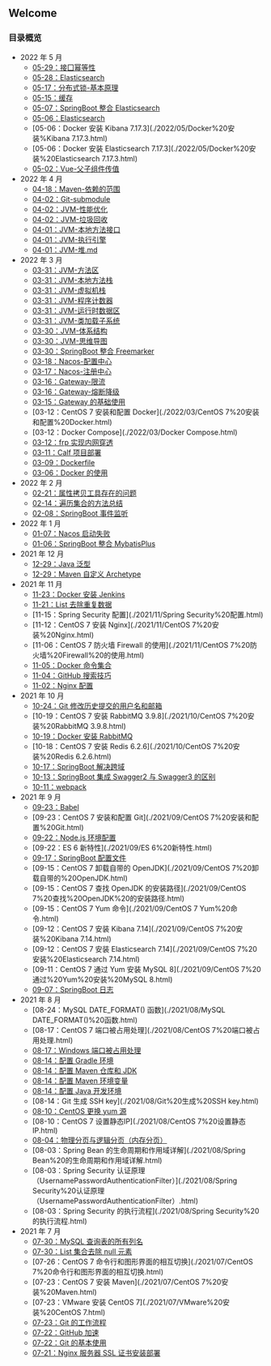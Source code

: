 ## Welcome

### 目录概览

- 2022 年 5 月
  + [05-29：接囗幂等性](./2022/05/接囗幂等性.html)
  + [05-28：Elasticsearch](./2022/05/RabbitMQ.html)
  + [05-17：分布式锁-基本原理](./2022/05/分布式锁-基本原理.html)
  + [05-15：缓存](./2022/05/缓存.html)
  + [05-07：SpringBoot 整合 Elasticsearch](./2022/05/SpringBoot%20整合%20Elasticsearch.html)
  + [05-06：Elasticsearch](./2022/05/Elasticsearch.html)
  + [05-06：Docker 安装 Kibana 7.17.3](./2022/05/Docker%20安装%Kibana 7.17.3.html)
  + [05-06：Docker 安装 Elasticsearch 7.17.3](./2022/05/Docker%20安装%20Elasticsearch 7.17.3.html)
  + [05-02：Vue-父子组件传值](./2022/05/Vue-父子组件传值.html)
- 2022 年 4 月
  + [04-18：Maven-依赖的范围](./2022/04/Maven-依赖的范围.html)
  + [04-02：Git-submodule](./2022/04/Git-submodule.html)
  + [04-02：JVM-性能优化](./2022/04/JVM-性能优化.html)
  + [04-02：JVM-垃圾回收](./2022/04/JVM-垃圾回收.html)
  + [04-01：JVM-本地方法接口](./2022/04/JVM-本地方法接口.html)
  + [04-01：JVM-执行引擎](./2022/04/JVM-执行引擎.html)
  + [04-01：JVM-堆.md](./2022/03/JVM-堆.html)
- 2022 年 3 月
  + [03-31：JVM-方法区](./2022/03/JVM-方法区.html)
  + [03-31：JVM-本地方法栈](./2022/03/JVM-本地方法栈.html)
  + [03-31：JVM-虚拟机栈](./2022/03/JVM-虚拟机栈.html)
  + [03-31：JVM-程序计数器](./2022/03/JVM-程序计数器.html)
  + [03-31：JVM-运行时数据区](./2022/03/JVM-运行时数据区.html)
  + [03-31：JVM-类加载子系统](./2022/03/JVM-类加载子系统.html)
  + [03-30：JVM-体系结构](./2022/03/JVM-体系结构.html)
  + [03-30：JVM-思维导图](./2022/03/JVM-思维导图.html)
  + [03-30：SpringBoot 整合 Freemarker](./2022/03/SpringBoot%20整合%20Freemarker.html)
  + [03-18：Nacos-配置中心](./2022/03/Nacos-配置中心.html)
  + [03-17：Nacos-注册中心](./2022/03/Nacos-注册中心.html)
  + [03-16：Gateway-限流](./2022/03/Gateway-限流.html)
  + [03-16：Gateway-熔断降级](./2022/03/Gateway-熔断降级.html)
  + [03-15：Gateway 的基础使用](./2022/03/Gateway%20的基础使用.html)
  + [03-12：CentOS 7 安装和配置 Docker](./2022/03/CentOS 7%20安装和配置%20Docker.html)
  + [03-12：Docker Compose](./2022/03/Docker Compose.html)
  + [03-12：frp 实现内网穿透](./2022/03/frp%20实现内网穿透.html)
  + [03-11：Calf 项目部署](./2022/03/Calf%20项目部署.html)
  + [03-09：Dockerfile](./2022/03/Dockerfile.html)
  + [03-06：Docker 的使用](./2022/03/Docker%20的使用.html)
- 2022 年 2 月
  + [02-21：属性拷贝工具存在的问题](./2022/02/属性拷贝工具存在的问题.html)
  + [02-14：遍历集合的方法总结](./2022/02/遍历集合的方法总结.html)
  + [02-08：SpringBoot 事件监听](./2022/02/SpringBoot%20事件监听.html)
- 2022 年 1 月
  + [01-07：Nacos 启动失败](./2022/01/Nacos%20启动失败.html)
  + [01-06：SpringBoot 整合 MybatisPlus](./2022/01/SpringBoot%20整合%20MybatisPlus.html)
- 2021 年 12 月
  + [12-29：Java 泛型](./2021/12/Java%20泛型.html)
  + [12-29：Maven 自定义 Archetype](./2021/12/Maven%20自定义%20Archetype.html)
- 2021 年 11 月
  + [11-23：Docker 安装 Jenkins](./2021/11.ker%20安装%20Jenkins.html)
  + [11-21：List 去除重复数据](./2021/11/listqu-chu-zhong-fu-shu-ju.html)
  + [11-15：Spring Security 配置](./2021/11/Spring Security%20配置.html)
  + [11-12：CentOS 7 安装 Nginx](./2021/11/CentOS 7%20安装%20Nginx.html)
  + [11-06：CentOS 7 防火墙 Firewall 的使用](./2021/11/CentOS 7%20防火墙%20Firewall%20的使用.html)
  + [11-05：Docker 命令集合](./2021/11.ker%20命令集合.html)
  + [11-04：GitHub 搜索技巧](./2021/11/GitHub%20搜索技巧.html)
  + [11-02：Nginx 配置](./2021/11/Nginx%20配置.html)
- 2021 年 10 月
  + [10-24：Git 修改历史提交的用户名和邮箱](./2021/10/Git%20修改历史提交的用户名和邮箱.html)
  + [10-19：CentOS 7 安装 RabbitMQ 3.9.8](./2021/10/CentOS 7%20安装%20RabbitMQ 3.9.8.html)
  + [10-19：Docker 安装 RabbitMQ](./2021/10.ker%20安装%20RabbitMQ.html)
  + [10-18：CentOS 7 安装 Redis 6.2.6](./2021/10/CentOS 7%20安装%20Redis 6.2.6.html)
  + [10-17：SpringBoot 解决跨域](./2021/10/SpringBoot%20解决跨域.html)
  + [10-13：SpringBoot 集成 Swagger2 与 Swagger3 的区别](./2021/10/SpringBoot%20集成%20Swagger2%20与%20Swagger3%20的区别.html)
  + [10-11：webpack](./2021/10/webpack.html)
- 2021 年 9 月
  + [09-23：Babel](./2021/09/babel.html)
  + [09-23：CentOS 7 安装和配置 Git](./2021/09/CentOS 7%20安装和配置%20Git.html)
  + [09-22：Node.js 环境配置](./2021/09/Node.js%20环境配置.html)
  + [09-22：ES 6 新特性](./2021/09/ES 6%20新特性.html)
  + [09-17：SpringBoot 配置文件](./2021/09/SpringBoot%20配置文件.html)
  + [09-15：CentOS 7 卸载自带的 OpenJDK](./2021/09/CentOS 7%20卸载自带的%20OpenJDK.html)
  + [09-15：CentOS 7 查找 OpenJDK 的安装路径](./2021/09/CentOS 7%20查找%20OpenJDK%20的安装路径.html)
  + [09-15：CentOS 7 Yum 命令](./2021/09/CentOS 7 Yum%20命令.html)
  + [09-12：CentOS 7 安装 Kibana 7.14](./2021/09/CentOS 7%20安装%20Kibana 7.14.html)
  + [09-12：CentOS 7 安装 Elasticsearch 7.14](./2021/09/CentOS 7%20安装%20Elasticsearch 7.14.html)
  + [09-11：CentOS 7 通过 Yum 安装 MySQL 8](./2021/09/CentOS 7%20通过%20Yum%20安装%20MySQL 8.html)
  + [09-07：SpringBoot 日志](./2021/09/SpringBoot%20日志.html)
- 2021 年 8 月
  + [08-24：MySQL DATE_FORMAT() 函数](./2021/08/MySQL DATE_FORMAT()%20函数.html)
  + [08-17：CentOS 7 端口被占用处理](./2021/08/CentOS 7%20端口被占用处理.html)
  + [08-17：Windows 端口被占用处理](./2021/08/Windows%20端口被占用处理.html)
  + [08-14：配置 Gradle 环境](./2021/08/配置%20Gradl%20环境.html)
  + [08-14：配置 Maven 仓库和 JDK](./2021/08/配置%20Maven%20仓库和%20JDK.html)
  + [08-14：配置 Maven 环境变量](./2021/08/配置%20Maven%20环境变量.html)
  + [08-14：配置 Java 开发环境](./2021/08/配置%20Java%20开发环境.html)
  + [08-14：Git 生成 SSH key](./2021/08/Git%20生成%20SSH key.html)
  + [08-10：CentOS 更换 yum 源](./2021/08/CentOS%20更换%20yum%20源.html)
  + [08-10：CentOS 7 设置静态IP](./2021/08/CentOS 7%20设置静态IP.html)
  + [08-04：物理分页与逻辑分页（内存分页）](./2021/08/物理分页与逻辑分页（内存分页）.html)
  + [08-03：Spring Bean 的生命周期和作用域详解](./2021/08/Spring Bean%20的生命周期和作用域详解.html)
  + [08-03：Spring Security 认证原理（UsernamePasswordAuthenticationFilter）](./2021/08/Spring Security%20认证原理（UsernamePasswordAuthenticationFilter）.html)
  + [08-03：Spring Security 的执行流程](./2021/08/Spring Security%20的执行流程.html)
- 2021 年 7 月
  + [07-30：MySQL 查询表的所有列名](./2021/07/MySQL%20查询表的所有列名.html)
  + [07-30：List 集合去除 null 元素](./2021/07/List%20集合去除%20null%20元素.html)
  + [07-26：CentOS 7 命令行和图形界面的相互切换](./2021/07/CentOS 7%20命令行和图形界面的相互切换.html)
  + [07-23：CentOS 7 安装 Maven](./2021/07/CentOS 7%20安装%20Maven.html)
  + [07-23：VMware 安装 CentOS 7](./2021/07/VMware%20安装%20CentOS 7.html)
  + [07-23：Git 的工作流程](./2021/07/Git%20的工作流程.html)
  + [07-22：GitHub 加速](./2021/07/GitHub%20加速.html)
  + [07-22：Git 的基本使用](./2021/07/Git%20的基本使用.html)
  + [07-21：Nginx 服务器 SSL 证书安装部署](./2021/07/Nginx%20服务器%20SSL%20证书安装部署.html)
